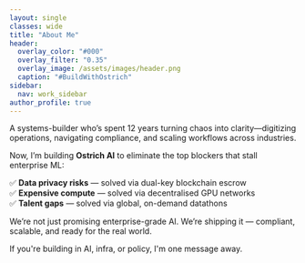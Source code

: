 ```yaml
---
layout: single
classes: wide
title: "About Me"
header:
  overlay_color: "#000"
  overlay_filter: "0.35"
  overlay_image: /assets/images/header.png
  caption: "#BuildWithOstrich"
sidebar:
  nav: work_sidebar
author_profile: true
---
```


A systems-builder who’s spent 12 years turning chaos into clarity—digitizing operations, navigating compliance, and scaling workflows across industries.

Now, I’m building **Ostrich AI** to eliminate the top blockers that stall enterprise ML:

✅ **Data privacy risks** — solved via dual-key blockchain escrow<br>
✅ **Expensive compute** — solved via decentralised GPU networks<br>
✅ **Talent gaps** — solved via global, on-demand datathons<br>

We’re not just promising enterprise-grade AI. We’re shipping it — compliant, scalable, and ready for the real world.

If you're building in AI, infra, or policy, I'm one message away.  
